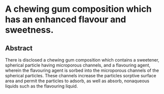 # A chewing gum composition which has an enhanced flavour and sweetness.

## Abstract
There is disclosed a chewing gum composition which contains a sweetener, spherical particle having microporous channels, and a flavouring agent, wherein the flavouring agent is sorbed into the microporous channels of the spherical particles. These channels increase the particles sorptive surface area and permit the particles to adsorb, as well as absorb, nonaqueous liquids such as the flavouring liquid.